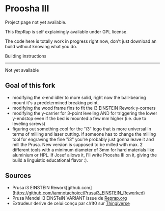 Proosha III
=========================

Project page not yet available.

This RepRap is self explainingly available under GPL license.

The code here is totally work in progress right now, don't just download an build without knowing what you do.


Building instructions

-------------------------
Not yet available


Goal of this fork
-------------------------

* modifying the x-end idler to more solid, right now the ball-bearing mount it's a predetermined breaking point.
* modifying the wood frame fins to fit the i3 EINSTEIN Rework y-corners
* modifying the y-carrier for 3-point leveling AND for triggering the lower y-endstop even if the bed is mounted a few mm higher (i.e. due to leveling screws)
* figuring out something cool for the "i3" logo that is more universal in terms of milling and laser cutting. If someone has to change the milling tool for engraving the fine "i3" you're probably just gonna leave it and mill the Prusa. New version is supposed to be milled with max. 2 different tools with a minimum diameter of 3mm for hard materials like aluminium or HPL. If Josef allows it, I'll write Proosha III on it, giving the build a linguistic educational flavor :).

Sources
-------------------------

* Prusa i3 EINSTEIN Rework[github.com] (https://github.com/iamnotachoice/Prusai3_EINSTEIN_Reworked)
* Prusa Mendel i3 EiNSTeiN VARIANT issue de [Reprap.org](http://reprap.org/wiki/Prusa_i3_Build_Manual#EiNSTeiN_VARIANT)
* Extrudeur derive de celui conçu par ch1t0 sur [Thingiverse](http://www.thingiverse.com/thing:76660)
